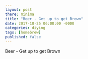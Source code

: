```yaml
---
layout: post
there: minima
title: "Beer - Get up to get Brown"
date: 2017-10-25 06:00:00 -0000
categories: diying
tags: [homebrew]
published: false
---
```



Beer - Get up to get Brown
<!--more-->
